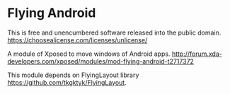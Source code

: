 Flying Android
==============

This is free and unencumbered software released into the public domain.
https://choosealicense.com/licenses/unlicense/

A module of Xposed to move windows of Android apps.
http://forum.xda-developers.com/xposed/modules/mod-flying-android-t2717372

This module depends on FlyingLayout library https://github.com/tkgktyk/FlyingLayout.

